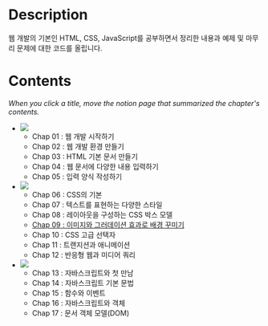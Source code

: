 # Description
웹 개발의 기본인 HTML, CSS, JavaScript를 공부하면서 정리한 내용과 예제 및 마무리 문제에 대한 코드를 올립니다.

# Contents
*When you click a title, move the notion page that summarized the chapter's contents.*
* <img src="https://img.shields.io/badge/HTML-E34F26?style=flat-square&logo=HTML5&logoColor=white"/></img>
    - Chap 01 : 웹 개발 시작하기 
    - Chap 02 : 웹 개발 환경 만들기
    - Chap 03 : HTML 기본 문서 만들기
    - Chap 04 : 웹 문서에 다양한 내용 입력하기
    - Chap 05 : 입력 양식 작성하기
* <img src="https://img.shields.io/badge/CSS-1572B6?style=flat-square&logo=CSS3&logoColor=white"/></img>
    - Chap 06 : CSS의 기본
    - Chap 07 : 텍스트를 표현하는 다양한 스타일
    - Chap 08 : 레이아웃을 구성하는 CSS 박스 모델
    - [Chap 09 : 이미지와 그러데이션 효과로 배경 꾸미기](https://typhoon-lunge-3d4.notion.site/Chap-09-d422bd5bb0654b2abe74beda24514495)
    - Chap 10 : CSS 고급 선택자
    - Chap 11 : 트랜지션과 애니메이션
    - Chap 12 : 반응형 웹과 미디어 쿼리
* <img src="https://img.shields.io/badge/JavaScript-F7DF1E?style=flat-square&logo=JavaScript&logoColor=white"/></img>
    - Chap 13 : 자바스크립트와 첫 만남
    - Chap 14 : 자바스크립트 기본 문법
    - Chap 15 : 함수와 이벤트
    - Chap 16 : 자바스크립트와 객체
    - Chap 17 : 문서 객체 모델(DOM)
